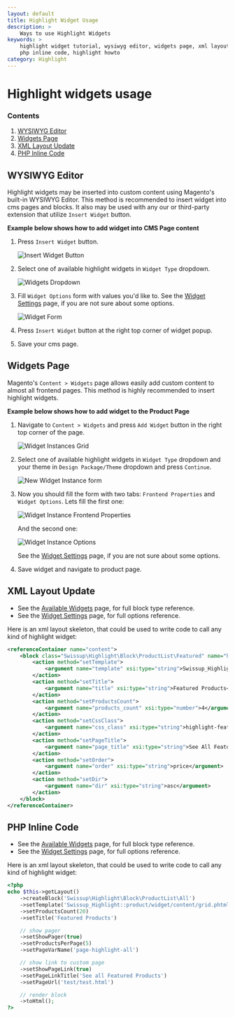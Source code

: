 ```yaml
---
layout: default
title: Highlight Widget Usage
description: >
    Ways to use Highlight Widgets
keywords: >
    highlight widget tutorial, wysiwyg editor, widgets page, xml layout update,
    php inline code, highlight howto
category: Highlight
---
```


# Highlight widgets usage

### Contents

1. [WYSIWYG Editor](#wysiwyg-editor)
2. [Widgets Page](#widgets-page)
3. [XML Layout Update](#xml-layout-update)
4. [PHP Inline Code](#php-inline-code)

## WYSIWYG Editor

Highlight widgets may be inserted into custom content using Magento's built-in
WYSIWYG Editor. This method is recommended to insert widget into cms pages
and blocks. It also may be used with any our or third-party extension that
utilize `Insert Widget` button.

**Example below shows how to add widget into CMS Page content**

1. Press `Insert Widget` button.

    ![Insert Widget Button](/images/m2/highlight/insert_widget_button.png)

2. Select one of available highlight widgets in `Widget Type` dropdown.

    ![Widgets Dropdown](/images/m2/highlight/widgets_dropdown.png)

3. Fill `Widget Options` form with values you'd like to. See the
    [Widget Settings][widget_settings] page, if you are not sure about some
    options.

    ![Widget Form](/images/m2/highlight/widget_form.png)

4. Press `Insert Widget` button at the right top corner of widget popup.
5. Save your cms page.

## Widgets Page

Magento's `Content > Widgets` page allows easily add custom content to almost all
frontend pages. This method is highly recommended to insert highlight widgets.

**Example below shows how to add widget to the Product Page**

1. Navigate to `Content > Widgets` and press `Add Widget` button in the
    right top corner of the page.

    ![Widget Instances Grid](/images/m2/highlight/widget_instances_grid.png)

2. Select one of available highlight widgets in `Widget Type` dropdown and your
    theme in `Design Package/Theme` dropdown and press `Continue`.

    ![New Widget Instance form](/images/m2/highlight/new_widget_instance.png)

3. Now you should fill the form with two tabs: `Frontend Properties` and
    `Widget Options`. Lets fill the first one:

    ![Widget Instance Frontend Properties](/images/m2/highlight/new_widget_instance_frontend_properties.png)

    And the second one:

    ![Widget Instance Options](/images/m2/highlight/new_widget_instance_widget_options.png)

    See the [Widget Settings][widget_settings] page, if you are not sure about
    some options.

4. Save widget and navigate to product page.

## XML Layout Update

- See the [Available Widgets][widget_types] page, for full block type reference.
- See the [Widget Settings][widget_settings] page, for full options reference.

Here is an xml layout skeleton, that could be used to write code to call any kind
of highlight widget:

```xml
<referenceContainer name="content">
    <block class="Swissup\Highlight\Block\ProductList\Featured" name="highlight.featured">
        <action method="setTemplate">
            <argument name="template" xsi:type="string">Swissup_Highlight::product/widget/column/list.phtml</argument>
        </action>
        <action method="setTitle">
            <argument name="title" xsi:type="string">Featured Products</argument>
        </action>
        <action method="setProductsCount">
            <argument name="products_count" xsi:type="number">4</argument>
        </action>
        <action method="setCssClass">
            <argument name="css_class" xsi:type="string">highlight-featured</argument>
        </action>
        <action method="setPageTitle">
            <argument name="page_title" xsi:type="string">See All Featured Products</argument>
        </action>
        <action method="setOrder">
            <argument name="order" xsi:type="string">price</argument>
        </action>
        <action method="setDir">
            <argument name="dir" xsi:type="string">asc</argument>
        </action>
    </block>
</referenceContainer>
```

## PHP Inline Code

- See the [Available Widgets][widget_types] page, for full block type reference.
- See the [Widget Settings][widget_settings] page, for full options reference.

Here is an xml layout skeleton, that could be used to write code to call any kind
of highlight widget:

```php
<?php
echo $this->getLayout()
    ->createBlock('Swissup\Highlight\Block\ProductList\All')
    ->setTemplate('Swissup_Highlight::product/widget/content/grid.phtml')
    ->setProductsCount(20)
    ->setTitle('Featured Products')

    // show pager
    ->setShowPager(true)
    ->setProductsPerPage(5)
    ->setPageVarName('page-highlight-all')

    // show link to custom page
    ->setShowPageLink(true)
    ->setPageLinkTitle('See all Featured Products')
    ->setPageUrl('test/test.html')

    // render block
    ->toHtml();
?>
```

[widget_types]:     /m2/extensions/highlight/widgets/#highlight-widgets
[widget_settings]:  /m2/extensions/highlight/widgets/settings/
